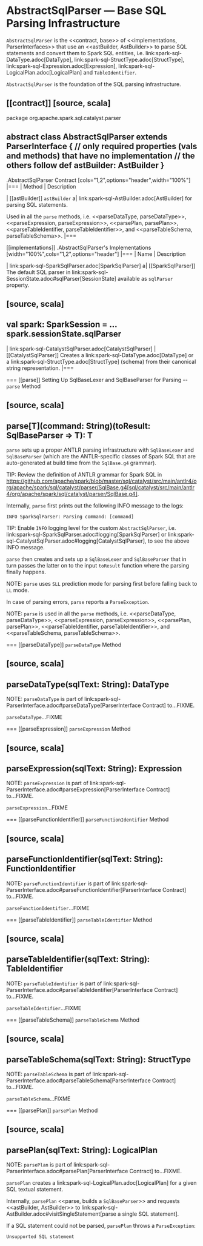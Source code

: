 # AbstractSqlParser &mdash; Base SQL Parsing Infrastructure

`AbstractSqlParser` is the <<contract, base>> of <<implementations, ParserInterfaces>> that use an <<astBuilder, AstBuilder>> to parse SQL statements and convert them to Spark SQL entities, i.e. link:spark-sql-DataType.adoc[DataType], link:spark-sql-StructType.adoc[StructType], link:spark-sql-Expression.adoc[Expression], link:spark-sql-LogicalPlan.adoc[LogicalPlan] and `TableIdentifier`.

`AbstractSqlParser` is the foundation of the SQL parsing infrastructure.

[[contract]]
[source, scala]
----
package org.apache.spark.sql.catalyst.parser

abstract class AbstractSqlParser extends ParserInterface {
  // only required properties (vals and methods) that have no implementation
  // the others follow
  def astBuilder: AstBuilder
}
----

.AbstractSqlParser Contract
[cols="1,2",options="header",width="100%"]
|===
| Method
| Description

| [[astBuilder]] `astBuilder`
a| link:spark-sql-AstBuilder.adoc[AstBuilder] for parsing SQL statements.

Used in all the `parse` methods, i.e. <<parseDataType, parseDataType>>, <<parseExpression, parseExpression>>, <<parsePlan, parsePlan>>, <<parseTableIdentifier, parseTableIdentifier>>, and <<parseTableSchema, parseTableSchema>>.
|===

[[implementations]]
.AbstractSqlParser's Implementations
[width="100%",cols="1,2",options="header"]
|===
| Name
| Description

| link:spark-sql-SparkSqlParser.adoc[SparkSqlParser]
a| [[SparkSqlParser]] The default SQL parser in link:spark-sql-SessionState.adoc#sqlParser[SessionState] available as `sqlParser` property.

[source, scala]
----
val spark: SparkSession = ...
spark.sessionState.sqlParser
----

| link:spark-sql-CatalystSqlParser.adoc[CatalystSqlParser]
| [[CatalystSqlParser]] Creates a link:spark-sql-DataType.adoc[DataType] or a link:spark-sql-StructType.adoc[StructType] (schema) from their canonical string representation.
|===

=== [[parse]] Setting Up SqlBaseLexer and SqlBaseParser for Parsing -- `parse` Method

[source, scala]
----
parse[T](command: String)(toResult: SqlBaseParser => T): T
----

`parse` sets up a proper ANTLR parsing infrastructure with `SqlBaseLexer` and `SqlBaseParser` (which are the ANTLR-specific classes of Spark SQL that are auto-generated at build time from the `SqlBase.g4` grammar).

TIP: Review the definition of ANTLR grammar for Spark SQL in https://github.com/apache/spark/blob/master/sql/catalyst/src/main/antlr4/org/apache/spark/sql/catalyst/parser/SqlBase.g4[sql/catalyst/src/main/antlr4/org/apache/spark/sql/catalyst/parser/SqlBase.g4].

Internally, `parse` first prints out the following INFO message to the logs:

```
INFO SparkSqlParser: Parsing command: [command]
```

TIP: Enable `INFO` logging level for the custom `AbstractSqlParser`, i.e. link:spark-sql-SparkSqlParser.adoc#logging[SparkSqlParser] or link:spark-sql-CatalystSqlParser.adoc#logging[CatalystSqlParser], to see the above INFO message.

`parse` then creates and sets up a `SqlBaseLexer` and `SqlBaseParser` that in turn passes the latter on to the input `toResult` function where the parsing finally happens.

NOTE: `parse` uses `SLL` prediction mode for parsing first before falling back to `LL` mode.

In case of parsing errors, `parse` reports a `ParseException`.

NOTE: `parse` is used in all the `parse` methods, i.e. <<parseDataType, parseDataType>>, <<parseExpression, parseExpression>>, <<parsePlan, parsePlan>>, <<parseTableIdentifier, parseTableIdentifier>>, and <<parseTableSchema, parseTableSchema>>.

=== [[parseDataType]] `parseDataType` Method

[source, scala]
----
parseDataType(sqlText: String): DataType
----

NOTE: `parseDataType` is part of link:spark-sql-ParserInterface.adoc#parseDataType[ParserInterface Contract] to...FIXME.

`parseDataType`...FIXME

=== [[parseExpression]] `parseExpression` Method

[source, scala]
----
parseExpression(sqlText: String): Expression
----

NOTE: `parseExpression` is part of link:spark-sql-ParserInterface.adoc#parseExpression[ParserInterface Contract] to...FIXME.

`parseExpression`...FIXME

=== [[parseFunctionIdentifier]] `parseFunctionIdentifier` Method

[source, scala]
----
parseFunctionIdentifier(sqlText: String): FunctionIdentifier
----

NOTE: `parseFunctionIdentifier` is part of link:spark-sql-ParserInterface.adoc#parseFunctionIdentifier[ParserInterface Contract] to...FIXME.

`parseFunctionIdentifier`...FIXME

=== [[parseTableIdentifier]] `parseTableIdentifier` Method

[source, scala]
----
parseTableIdentifier(sqlText: String): TableIdentifier
----

NOTE: `parseTableIdentifier` is part of link:spark-sql-ParserInterface.adoc#parseTableIdentifier[ParserInterface Contract] to...FIXME.

`parseTableIdentifier`...FIXME

=== [[parseTableSchema]] `parseTableSchema` Method

[source, scala]
----
parseTableSchema(sqlText: String): StructType
----

NOTE: `parseTableSchema` is part of link:spark-sql-ParserInterface.adoc#parseTableSchema[ParserInterface Contract] to...FIXME.

`parseTableSchema`...FIXME

=== [[parsePlan]] `parsePlan` Method

[source, scala]
----
parsePlan(sqlText: String): LogicalPlan
----

NOTE: `parsePlan` is part of link:spark-sql-ParserInterface.adoc#parsePlan[ParserInterface Contract] to...FIXME.

`parsePlan` creates a link:spark-sql-LogicalPlan.adoc[LogicalPlan] for a given SQL textual statement.

Internally, `parsePlan` <<parse, builds a `SqlBaseParser`>> and requests <<astBuilder, AstBuilder>> to link:spark-sql-AstBuilder.adoc#visitSingleStatement[parse a single SQL statement].

If a SQL statement could not be parsed, `parsePlan` throws a `ParseException`:

```
Unsupported SQL statement
```
